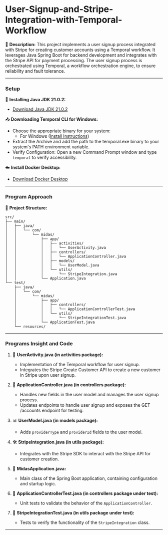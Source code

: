 # User-Signup-and-Stripe-Integration-with-Temporal-Workflow

🚀 **Description:**
This project implements a user signup process integrated with Stripe for creating customer accounts using a Temporal workflow. It leverages Java Spring Boot for backend development and integrates with the Stripe API for payment processing. The user signup process is orchestrated using Temporal, a workflow orchestration engine, to ensure reliability and fault tolerance.

---

### Setup

🔧 **Installing Java JDK 21.0.2:**
- [Download Java JDK 21.0.2](<https://www.azul.com/downloads/?package=jdk#zulu>)

📥 **Downloading Temporal CLI for Windows:**
- Choose the appropriate binary for your system:
  - For Windows ([Install Instructions](<https://docs.temporal.io/cli#install>))
- Extract the Archive and add the path to the temporal.exe binary to your system's PATH environment variable.
- Verify Configuration: Open a new Command Prompt window and type `temporal` to verify accessibility.

☁️ **Install Docker Desktop:**
- [Download Docker Desktop](<https://docs.docker.com/get-docker/>)

---

### Program Approach

📁 **Project Structure:**
```plaintext
src/
├── main/
│   ├── java/
│   │   └── com/
│   │       └── midas/
│   │           ├── app/
│   │           │   ├── activities/
│   │           │   │   └── UserActivity.java
│   │           │   ├── controllers/
│   │           │   │   └── ApplicationController.java
│   │           │   ├── models/
│   │           │   │   └── UserModel.java
│   │           │   └── utils/
│   │           │       └── StripeIntegration.java
│   │           └── Application.java 
└── test/
    ├── java/
    │   └── com/
    │       └── midas/
    │           ├── app/
    │           │   ├── controllers/
    │           │   │   └── ApplicationControllerTest.java
    │           │   └── utils/
    │           │       └── StripeIntegrationTest.java
    │           └── ApplicationTest.java
    └── resources/
```

---

### Programs Insight and Code

1. 🔄 **UserActivity.java (in activities package):**
   - Implementation of the Temporal workflow for user signup.
   - Integrates the Stripe Create Customer API to create a new customer in Stripe upon user signup.

2. 📝 **ApplicationController.java (in controllers package):**
   - Handles new fields in the user model and manages the user signup process.
   - Updates endpoints to handle user signup and exposes the GET /accounts endpoint for testing.

3. 📊 **UserModel.java (in models package):**
   - Adds `providerType` and `providerId` fields to the user model.

4. 🛠️ **StripeIntegration.java (in utils package):**
   - Integrates with the Stripe SDK to interact with the Stripe API for customer creation.

5. 🚀 **MidasApplication.java:**
   - Main class of the Spring Boot application, containing configuration and startup logic.

6. 🧪 **ApplicationControllerTest.java (in controllers package under test):**
   - Unit tests to validate the behavior of the `ApplicationController`.

7. 🧪 **StripeIntegrationTest.java (in utils package under test):**
   - Tests to verify the functionality of the `StripeIntegration` class.

---

